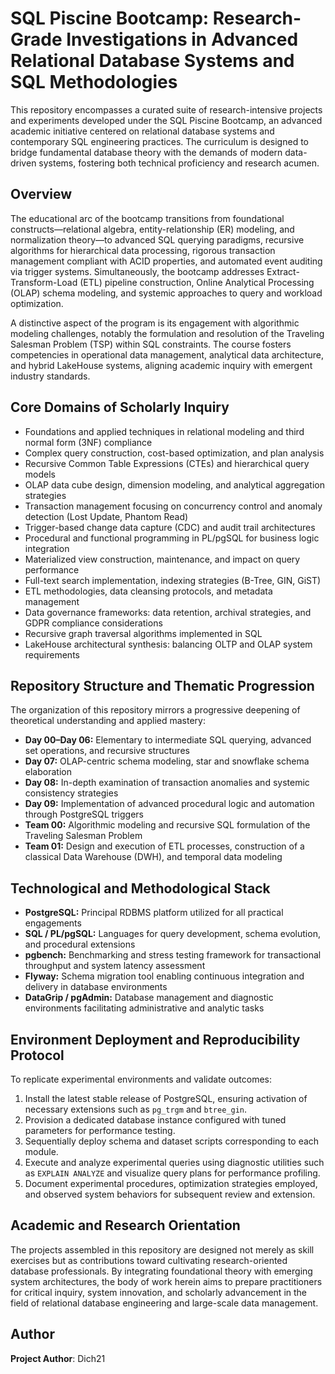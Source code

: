 # SQL Piscine Bootcamp: Research-Grade Investigations in Advanced Relational Database Systems and SQL Methodologies

This repository encompasses a curated suite of research-intensive projects and experiments developed under the SQL Piscine Bootcamp, an advanced academic initiative centered on relational database systems and contemporary SQL engineering practices. The curriculum is designed to bridge fundamental database theory with the demands of modern data-driven systems, fostering both technical proficiency and research acumen.

## Overview

The educational arc of the bootcamp transitions from foundational constructs—relational algebra, entity-relationship (ER) modeling, and normalization theory—to advanced SQL querying paradigms, recursive algorithms for hierarchical data processing, rigorous transaction management compliant with ACID properties, and automated event auditing via trigger systems. Simultaneously, the bootcamp addresses Extract-Transform-Load (ETL) pipeline construction, Online Analytical Processing (OLAP) schema modeling, and systemic approaches to query and workload optimization.

A distinctive aspect of the program is its engagement with algorithmic modeling challenges, notably the formulation and resolution of the Traveling Salesman Problem (TSP) within SQL constraints. The course fosters competencies in operational data management, analytical data architecture, and hybrid LakeHouse systems, aligning academic inquiry with emergent industry standards.

## Core Domains of Scholarly Inquiry

- Foundations and applied techniques in relational modeling and third normal form (3NF) compliance
- Complex query construction, cost-based optimization, and plan analysis
- Recursive Common Table Expressions (CTEs) and hierarchical query models
- OLAP data cube design, dimension modeling, and analytical aggregation strategies
- Transaction management focusing on concurrency control and anomaly detection (Lost Update, Phantom Read)
- Trigger-based change data capture (CDC) and audit trail architectures
- Procedural and functional programming in PL/pgSQL for business logic integration
- Materialized view construction, maintenance, and impact on query performance
- Full-text search implementation, indexing strategies (B-Tree, GIN, GiST)
- ETL methodologies, data cleansing protocols, and metadata management
- Data governance frameworks: data retention, archival strategies, and GDPR compliance considerations
- Recursive graph traversal algorithms implemented in SQL
- LakeHouse architectural synthesis: balancing OLTP and OLAP system requirements

## Repository Structure and Thematic Progression

The organization of this repository mirrors a progressive deepening of theoretical understanding and applied mastery:

- **Day 00–Day 06:** Elementary to intermediate SQL querying, advanced set operations, and recursive structures
- **Day 07:** OLAP-centric schema modeling, star and snowflake schema elaboration
- **Day 08:** In-depth examination of transaction anomalies and systemic consistency strategies
- **Day 09:** Implementation of advanced procedural logic and automation through PostgreSQL triggers
- **Team 00:** Algorithmic modeling and recursive SQL formulation of the Traveling Salesman Problem
- **Team 01:** Design and execution of ETL processes, construction of a classical Data Warehouse (DWH), and temporal data modeling

## Technological and Methodological Stack

- **PostgreSQL:** Principal RDBMS platform utilized for all practical engagements
- **SQL / PL/pgSQL:** Languages for query development, schema evolution, and procedural extensions
- **pgbench:** Benchmarking and stress testing framework for transactional throughput and system latency assessment
- **Flyway:** Schema migration tool enabling continuous integration and delivery in database environments
- **DataGrip / pgAdmin:** Database management and diagnostic environments facilitating administrative and analytic tasks

## Environment Deployment and Reproducibility Protocol

To replicate experimental environments and validate outcomes:

1. Install the latest stable release of PostgreSQL, ensuring activation of necessary extensions such as `pg_trgm` and `btree_gin`.
2. Provision a dedicated database instance configured with tuned parameters for performance testing.
3. Sequentially deploy schema and dataset scripts corresponding to each module.
4. Execute and analyze experimental queries using diagnostic utilities such as `EXPLAIN ANALYZE` and visualize query plans for performance profiling.
5. Document experimental procedures, optimization strategies employed, and observed system behaviors for subsequent review and extension.

## Academic and Research Orientation

The projects assembled in this repository are designed not merely as skill exercises but as contributions toward cultivating research-oriented database professionals. By integrating foundational theory with emerging system architectures, the body of work herein aims to prepare practitioners for critical inquiry, system innovation, and scholarly advancement in the field of relational database engineering and large-scale data management.

## Author

**Project Author**: Dich21

